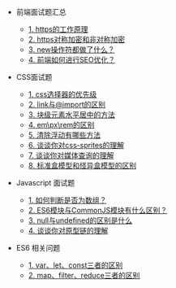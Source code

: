 - 前端面试题汇总 </br>
  - [1. https的工作原理](https://github.com/baixue0111/webInterView/issues/1)</br>
  - [2. https对称加密和非对称加密](https://github.com/baixue0111/webInterView/issues/2)</br>
  - [3. new操作符都做了什么？](https://github.com/baixue0111/webInterView/issues/3)</br>
  - [4. 前端如何进行SEO优化？](https://github.com/baixue0111/webInterView/issues/4)</br>

- CSS面试题</br>
  - [1. css选择器的优先级](https://github.com/baixue0111/webInterView/issues/5)</br>
  - [2. link与@import的区别](https://github.com/baixue0111/webInterView/issues/6)</br>
  - [3. 块级元素水平居中的方法](https://github.com/baixue0111/webInterView/issues/7)</br>
  - [4. em\px\rem的区别](https://github.com/baixue0111/webInterView/issues/8)</br>
  - [5. 清除浮动有哪些方法](https://github.com/baixue0111/webInterView/issues/9)</br>
  - [6. 谈谈你对css-sprites的理解](https://github.com/baixue0111/webInterView/issues/10)</br>
  - [7. 谈谈你对媒体查询的理解](https://github.com/baixue0111/webInterView/issues/11)</br>
  - [8. 标准盒模型和怪异盒模型的区别](https://github.com/baixue0111/webInterView/issues/12)</br>

- Javascript 面试题</br>
  - [1. 如何判断是否为数组？](https://github.com/baixue0111/webInterView/issues/13)</br>
  - [2. ES6模块与CommonJS模块有什么区别？](https://github.com/baixue0111/webInterView/issues/14)</br>
  - [3. null与undefined的区别是什么](https://github.com/baixue0111/webInterView/issues/15)</br>
  - [4. 谈谈你对原型链的理解](https://github.com/baixue0111/webInterView/issues/16)</br>

- ES6 相关问题</br>
  - [1. var、let、const三者的区别](https://github.com/baixue0111/webInterView/issues/17)</br>
  - [2. map、filter、reduce三者的区别](https://github.com/baixue0111/webInterView/issues/17)</br>